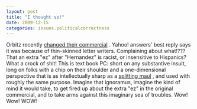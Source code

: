```yaml
---
layout: post
title: "I thought so!"
date: 2009-12-15
categories: issues.politicalcorrectness
---
```


Orbitz recently [changed their
commercial](http://answers.yahoo.com/question/index?qid=20091211173333AA8EfJx) .
 Yahoo! answers' best reply says it was because of thin-skinned letter writers. 
Complaining about what!??? That an extra "ez" after "Hernandez" is racist, or
insensitive to Hispanics? What a crock of shit! This is text book PC: short
on any substantive insult, long on folks with a chip on their shoulder and a
one-dimensional perspective that is as intellectually sharp as a [splitting
maul](http://en.wikipedia.org/wiki/Splitting_maul) , and used with roughly the
same purpose. Imagine that ignoramus, imagine the kind of mind it would take,
to get fired up about the extra "ez" in the original commercial, and to take
arms against this imaginary sea of troubles. Wow! Wow! 
WOW!